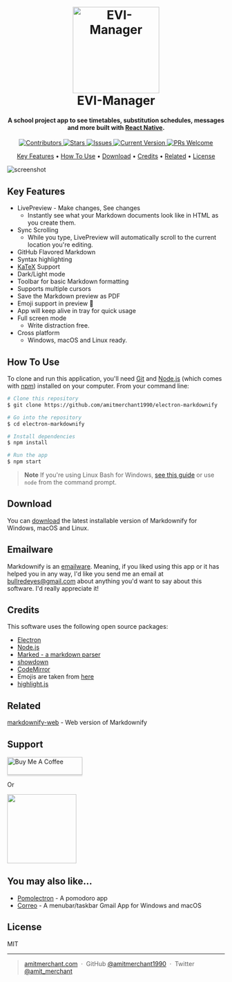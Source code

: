 
<h1 align="center">
  <br>
  <a href="http://github.com/FlynnLG/evi-manager/releases"><img src="https://github.com/FlynnLG/evi-manager/assets/62892734/4d09788d-8a72-4c9c-b8a3-6d0e1008f8e3" alt="EVI-Manager" width="200" ></a>
  <br>
  EVI-Manager
  <br>
</h1>

<h4 align="center">A school project app to see timetables, substitution schedules, messages and more built with <a href="https://reactnative.dev" target="_blank">React Native</a>.</h4>

<p align="center">

  <a href="https://github.com/FlynnLG/evi-manager/graphs/contributors">
    <img src="https://img.shields.io/github/contributors/FlynnLG/evi-manager.svg?style=flat-square"
	 alt="Contributors">
  </a>
	
  <a href="https://github.com/FlynnLG/evi-manager/stargazers">
    <img src="https://img.shields.io/github/stars/FlynnLG/evi-manager.svg"
	 alt="Stars">
  </a>
	
  <a href="https://github.com/FlynnLG/evi-manager/issues">
    <img src="https://img.shields.io/github/issues/FlynnLG/evi-manager.svg"
	 alt="Issues">
  </a>
	
  <a href="https://github.com/FlynnLG/evi-manager">
    <img src="https://img.shields.io/badge/version-1.0.0_ALPHA-green.svg"
	 alt="Current Version">
  </a>
	
  <a href="http://makeapullrequest.com">
    <img src="https://img.shields.io/badge/PRs-welcome-brightgreen.svg"
	 alt="PRs Welcome">
  </a>
	
	
	
 
 
</p>

<p align="center">
  <a href="#key-features">Key Features</a> •
  <a href="#how-to-use">How To Use</a> •
  <a href="#download">Download</a> •
  <a href="#credits">Credits</a> •
  <a href="#related">Related</a> •
  <a href="#license">License</a>
</p>

![screenshot](https://raw.githubusercontent.com/amitmerchant1990/electron-markdownify/master/app/img/markdownify.gif)

## Key Features

* LivePreview - Make changes, See changes
  - Instantly see what your Markdown documents look like in HTML as you create them.
* Sync Scrolling
  - While you type, LivePreview will automatically scroll to the current location you're editing.
* GitHub Flavored Markdown  
* Syntax highlighting
* [KaTeX](https://khan.github.io/KaTeX/) Support
* Dark/Light mode
* Toolbar for basic Markdown formatting
* Supports multiple cursors
* Save the Markdown preview as PDF
* Emoji support in preview :tada:
* App will keep alive in tray for quick usage
* Full screen mode
  - Write distraction free.
* Cross platform
  - Windows, macOS and Linux ready.

## How To Use

To clone and run this application, you'll need [Git](https://git-scm.com) and [Node.js](https://nodejs.org/en/download/) (which comes with [npm](http://npmjs.com)) installed on your computer. From your command line:

```bash
# Clone this repository
$ git clone https://github.com/amitmerchant1990/electron-markdownify

# Go into the repository
$ cd electron-markdownify

# Install dependencies
$ npm install

# Run the app
$ npm start
```

> **Note**
> If you're using Linux Bash for Windows, [see this guide](https://www.howtogeek.com/261575/how-to-run-graphical-linux-desktop-applications-from-windows-10s-bash-shell/) or use `node` from the command prompt.


## Download

You can [download](https://github.com/amitmerchant1990/electron-markdownify/releases/tag/v1.2.0) the latest installable version of Markdownify for Windows, macOS and Linux.

## Emailware

Markdownify is an [emailware](https://en.wiktionary.org/wiki/emailware). Meaning, if you liked using this app or it has helped you in any way, I'd like you send me an email at <bullredeyes@gmail.com> about anything you'd want to say about this software. I'd really appreciate it!

## Credits

This software uses the following open source packages:

- [Electron](http://electron.atom.io/)
- [Node.js](https://nodejs.org/)
- [Marked - a markdown parser](https://github.com/chjj/marked)
- [showdown](http://showdownjs.github.io/showdown/)
- [CodeMirror](http://codemirror.net/)
- Emojis are taken from [here](https://github.com/arvida/emoji-cheat-sheet.com)
- [highlight.js](https://highlightjs.org/)

## Related

[markdownify-web](https://github.com/amitmerchant1990/markdownify-web) - Web version of Markdownify

## Support

<a href="https://www.buymeacoffee.com/5Zn8Xh3l9" target="_blank"><img src="https://www.buymeacoffee.com/assets/img/custom_images/purple_img.png" alt="Buy Me A Coffee" style="height: 41px !important;width: 174px !important;box-shadow: 0px 3px 2px 0px rgba(190, 190, 190, 0.5) !important;-webkit-box-shadow: 0px 3px 2px 0px rgba(190, 190, 190, 0.5) !important;" ></a>

<p>Or</p> 

<a href="https://www.patreon.com/amitmerchant">
	<img src="https://c5.patreon.com/external/logo/become_a_patron_button@2x.png" width="160">
</a>

## You may also like...

- [Pomolectron](https://github.com/amitmerchant1990/pomolectron) - A pomodoro app
- [Correo](https://github.com/amitmerchant1990/correo) - A menubar/taskbar Gmail App for Windows and macOS

## License

MIT

---

> [amitmerchant.com](https://www.amitmerchant.com) &nbsp;&middot;&nbsp;
> GitHub [@amitmerchant1990](https://github.com/amitmerchant1990) &nbsp;&middot;&nbsp;
> Twitter [@amit_merchant](https://twitter.com/amit_merchant)

